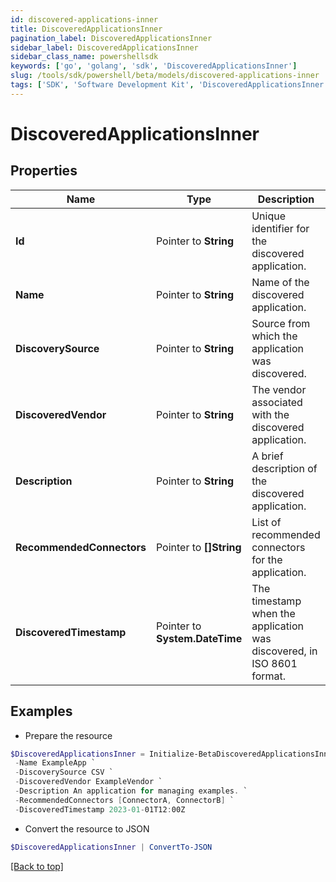 ```yaml
---
id: discovered-applications-inner
title: DiscoveredApplicationsInner
pagination_label: DiscoveredApplicationsInner
sidebar_label: DiscoveredApplicationsInner
sidebar_class_name: powershellsdk
keywords: ['go', 'golang', 'sdk', 'DiscoveredApplicationsInner'] 
slug: /tools/sdk/powershell/beta/models/discovered-applications-inner
tags: ['SDK', 'Software Development Kit', 'DiscoveredApplicationsInner']
---
```



# DiscoveredApplicationsInner

## Properties

Name | Type | Description | Notes
------------ | ------------- | ------------- | -------------
**Id** |  Pointer to **String** | Unique identifier for the discovered application. | [optional] 
**Name** |  Pointer to **String** | Name of the discovered application. | [optional] 
**DiscoverySource** |  Pointer to **String** | Source from which the application was discovered. | [optional] 
**DiscoveredVendor** |  Pointer to **String** | The vendor associated with the discovered application. | [optional] 
**Description** |  Pointer to **String** | A brief description of the discovered application. | [optional] 
**RecommendedConnectors** |  Pointer to **[]String** | List of recommended connectors for the application. | [optional] 
**DiscoveredTimestamp** |  Pointer to **System.DateTime** | The timestamp when the application was discovered, in ISO 8601 format. | [optional] 

## Examples

- Prepare the resource
```powershell
$DiscoveredApplicationsInner = Initialize-BetaDiscoveredApplicationsInner  -Id null `
 -Name ExampleApp `
 -DiscoverySource CSV `
 -DiscoveredVendor ExampleVendor `
 -Description An application for managing examples. `
 -RecommendedConnectors [ConnectorA, ConnectorB] `
 -DiscoveredTimestamp 2023-01-01T12:00Z
```

- Convert the resource to JSON
```powershell
$DiscoveredApplicationsInner | ConvertTo-JSON
```


[[Back to top]](#) 

